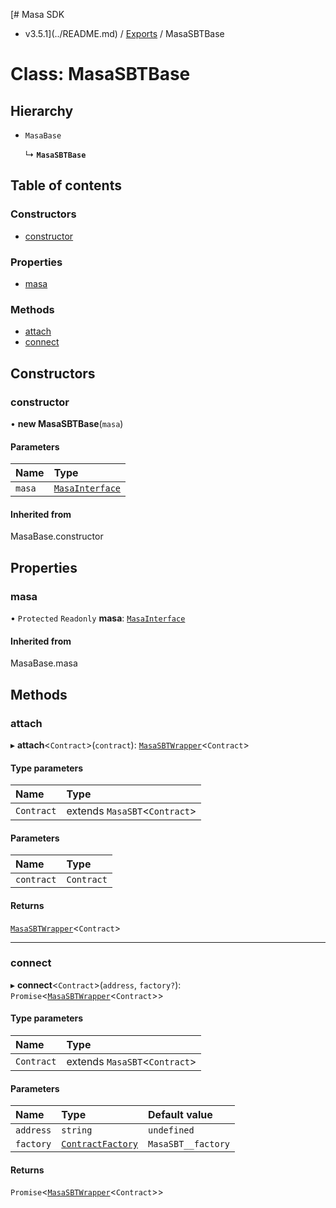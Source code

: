 [# Masa SDK
 - v3.5.1](../README.md) / [Exports](../modules.md) / MasaSBTBase

# Class: MasaSBTBase

## Hierarchy

- `MasaBase`

  ↳ **`MasaSBTBase`**

## Table of contents

### Constructors

- [constructor](MasaSBTBase.md#constructor)

### Properties

- [masa](MasaSBTBase.md#masa)

### Methods

- [attach](MasaSBTBase.md#attach)
- [connect](MasaSBTBase.md#connect)

## Constructors

### constructor

• **new MasaSBTBase**(`masa`)

#### Parameters

| Name | Type |
| :------ | :------ |
| `masa` | [`MasaInterface`](../interfaces/MasaInterface.md) |

#### Inherited from

MasaBase.constructor

## Properties

### masa

• `Protected` `Readonly` **masa**: [`MasaInterface`](../interfaces/MasaInterface.md)

#### Inherited from

MasaBase.masa

## Methods

### attach

▸ **attach**<`Contract`\>(`contract`): [`MasaSBTWrapper`](MasaSBTWrapper.md)<`Contract`\>

#### Type parameters

| Name | Type |
| :------ | :------ |
| `Contract` | extends `MasaSBT`<`Contract`\> |

#### Parameters

| Name | Type |
| :------ | :------ |
| `contract` | `Contract` |

#### Returns

[`MasaSBTWrapper`](MasaSBTWrapper.md)<`Contract`\>

___

### connect

▸ **connect**<`Contract`\>(`address`, `factory?`): `Promise`<[`MasaSBTWrapper`](MasaSBTWrapper.md)<`Contract`\>\>

#### Type parameters

| Name | Type |
| :------ | :------ |
| `Contract` | extends `MasaSBT`<`Contract`\> |

#### Parameters

| Name | Type | Default value |
| :------ | :------ | :------ |
| `address` | `string` | `undefined` |
| `factory` | [`ContractFactory`](ContractFactory.md) | `MasaSBT__factory` |

#### Returns

`Promise`<[`MasaSBTWrapper`](MasaSBTWrapper.md)<`Contract`\>\>
